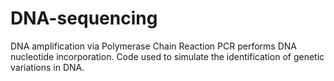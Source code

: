# DNA-sequencing

DNA amplification via Polymerase Chain Reaction PCR performs DNA nucleotide incorporation. Code used to simulate the identification of genetic variations in DNA.
